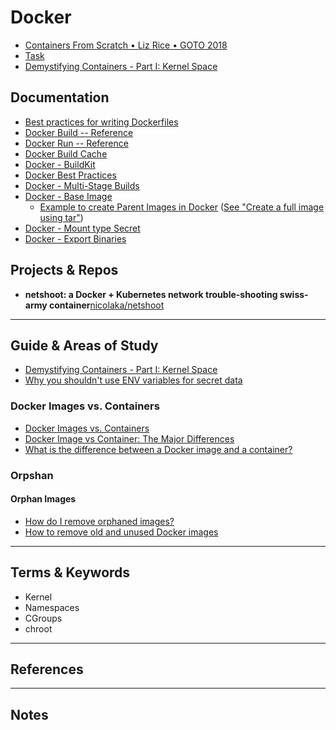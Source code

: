 Docker 
========


* [Containers From Scratch • Liz Rice • GOTO 2018](https://www.youtube.com/watch?v=8fi7uSYlOdc&t=1s)
* [Task](https://taskfile.dev)
* [Demystifying Containers - Part I: Kernel Space](https://medium.com/@saschagrunert/demystifying-containers-part-i-kernel-space-2c53d6979504)

Documentation
-------------

* [Best practices for writing Dockerfiles](https://docs.docker.com/develop/develop-images/dockerfile_best-practices/)
* [Docker Build -- Reference](https://docs.docker.com/reference/cli/docker/image/build/)
* [Docker Run -- Reference](https://docs.docker.com/reference/cli/docker/container/run/)
* [Docker Build Cache](https://docs.docker.com/build/cache/)
* [Docker - BuildKit](https://docs.docker.com/build/buildkit/)
* [Docker Best Practices](https://docs.docker.com/develop/develop-images/dockerfile_best-practices/)
* [Docker - Multi-Stage Builds](https://docs.docker.com/build/building/multi-stage/)
* [Docker - Base Image](https://docs.docker.com/build/building/base-images/)
    * [Example to create Parent Images in Docker](https://github.com/moby/moby/tree/master/contrib) ([See "Create a full image using tar"](https://docs.docker.com/build/building/base-images/#create-a-full-image-using-tar))
* [Docker - Mount type Secret](https://docs.docker.com/reference/dockerfile/#run---mounttypesecret)
* [Docker - Export Binaries](https://docs.docker.com/build/guide/export/)


Projects & Repos
-------------

* **netshoot: a Docker + Kubernetes network trouble-shooting swiss-army container**[nicolaka/netshoot](https://github.com/nicolaka/netshoot)


-----------------------------------------------------------------------------------------------------

Guide & Areas of Study
-----------------------

* [Demystifying Containers - Part I: Kernel Space](https://medium.com/@saschagrunert/demystifying-containers-part-i-kernel-space-2c53d6979504)
* [Why you shouldn't use ENV variables for secret data](https://blog.diogomonica.com//2017/03/27/why-you-shouldnt-use-env-variables-for-secret-data/)

### Docker Images vs. Containers

* [Docker Images vs. Containers](https://dockerlabs.collabnix.com/beginners/components/container-vs-image.html#:~:text=An%20image%20is%20an%20inert,.hub.docker.com.)
* [Docker Image vs Container: The Major Differences](https://phoenixnap.com/kb/docker-image-vs-container)
* [What is the difference between a Docker image and a container?](https://stackoverflow.com/questions/23735149/what-is-the-difference-between-a-docker-image-and-a-container)


### Orpshan

#### Orphan Images

* [How do I remove orphaned images?](https://forums.docker.com/t/how-do-i-remove-orphaned-images/1172)
* [How to remove old and unused Docker images](https://stackoverflow.com/questions/32723111/how-to-remove-old-and-unused-docker-images)


-----------------------------------------------------------------------------------------------------

Terms & Keywords
----------------

* Kernel
* Namespaces
* CGroups
* chroot


-----------------------------------------------------------------------------------------------------

References
----------



-----------------------------------------------------------------------------------------------------

Notes
-----